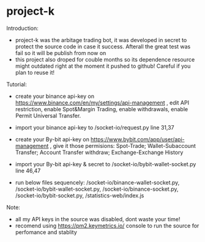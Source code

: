 # project-k
Introduction:
 - project-k was the arbitage trading  bot, it was developed in secret to protect the source code in case it success. Afterall the great test was fail so it will be publish from now on
 - this project also droped for couble months so its dependence resource might outdated right at the moment it pushed to github! Careful if you plan to reuse it!
 
 Tutorial:
  - create your binance api-key on https://www.binance.com/en/my/settings/api-management , edit API restriction, enable Spot&Margin Trading, enable withdrawals, enable Permit Universal Transfer.
  - import your binance api-key to /socket-io/request.py line 31,37
  - create your By-bit api-key on https://www.bybit.com/app/user/api-management , give it those permisions: Spot-Trade; Wallet-Subaccount Transfer; Account Transfer withdraw; Exchange-Exchange History
  - import your By-bit api-key & secret to /socket-io/bybit-wallet-socket.py line 46,47
  
  - run below files sequencely: /socket-io/binance-wallet-socket.py, /socket-io/bybit-wallet-socket.py, /socket-io/binance-socket.py, /socket-io/bybit-socket.py, /statistics-web/index.js
  
 Note:
  - all my API keys in the source was disabled, dont waste your time!
  - recomend using https://pm2.keymetrics.io/ console to run the source for perfomance and stablity
